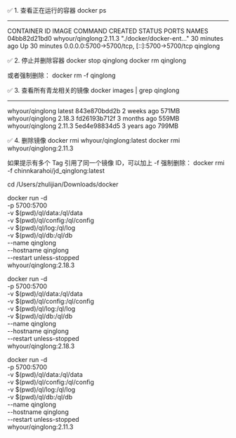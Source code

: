
✅ 1. 查看正在运行的容器
  docker ps

  --------------
  CONTAINER ID   IMAGE                    COMMAND                   CREATED          STATUS          PORTS                                         NAMES
04bb82d21bd0   whyour/qinglong:2.11.3   "./docker/docker-ent…"   30 minutes ago   Up 30 minutes   0.0.0.0:5700->5700/tcp, [::]:5700->5700/tcp   qinglong

✅ 2. 停止并删除容器
docker stop qinglong
docker rm qinglong

  或者强制删除：
  docker rm -f qinglong

✅ 3. 查看所有青龙相关的镜像
docker images | grep qinglong

---------------------------
whyour/qinglong   latest    843e870bdd2b   2 weeks ago    571MB
whyour/qinglong   2.18.3    fd26193b712f   3 months ago   559MB
whyour/qinglong   2.11.3    5ed4e98834d5   3 years ago    799MB

✅ 4. 删除镜像
docker rmi whyour/qinglong:latest
docker rmi whyour/qinglong:2.11.3

  如果提示有多个 Tag 引用了同一个镜像 ID，可以加上 -f 强制删除：
  docker rmi -f chinnkarahoi/jd_qinglong:latest


cd /Users/zhulijian/Downloads/docker

docker run -d \
  -p 5700:5700 \
  -v $(pwd)/ql/data:/ql/data \
  -v $(pwd)/ql/config:/ql/config \
  -v $(pwd)/ql/log:/ql/log \
  -v $(pwd)/ql/db:/ql/db \
  --name qinglong \
  --hostname qinglong \
  --restart unless-stopped \
  whyour/qinglong:2.18.3

docker run -d \
  -p 5700:5700 \
  -v $(pwd)/ql/data:/ql/data \
  -v $(pwd)/ql/config:/ql/config \
  -v $(pwd)/ql/log:/ql/log \
  -v $(pwd)/ql/db:/ql/db \
  --name qinglong \
  --hostname qinglong \
  --restart unless-stopped \
  whyour/qinglong:2.18.3



docker run -d \
  -p 5700:5700 \
  -v $(pwd)/ql/data:/ql/data \
  -v $(pwd)/ql/config:/ql/config \
  -v $(pwd)/ql/log:/ql/log \
  -v $(pwd)/ql/db:/ql/db \
  --name qinglong \
  --hostname qinglong \
  --restart unless-stopped \
  whyour/qinglong:2.11.3

